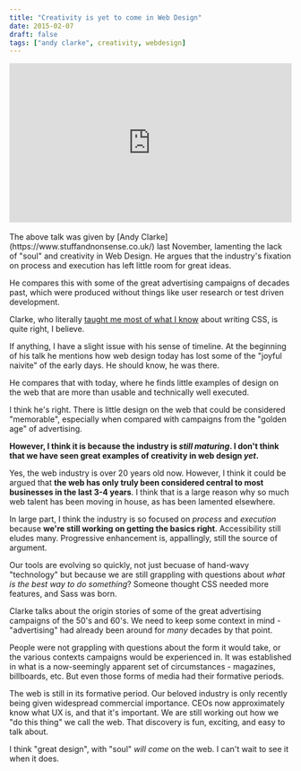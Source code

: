 ```yaml
---
title: "Creativity is yet to come in Web Design"
date: 2015-02-07
draft: false
tags: ["andy clarke", creativity, webdesign]
---
```


<style>.embed-container { position: relative; padding-bottom: 56.25%; height: 0; overflow: hidden; max-width: 100%; } .embed-container iframe, .embed-container object, .embed-container embed { position: absolute; top: 0; left: 0; width: 100%; height: 100%; }</style><div class='embed-container'><iframe src='https://player.vimeo.com/video/112865159' frameborder='0' webkitAllowFullScreen mozallowfullscreen allowFullScreen></iframe></div>

<br />
The above talk was given by [Andy Clarke](https://www.stuffandnonsense.co.uk/) last November, lamenting the lack of "soul" and creativity in Web Design. He argues that the industry's fixation on process and execution has left little room for great ideas.

He compares this with some of the great advertising campaigns of decades past, which were produced without things like user research or test driven development.

Clarke, who literally [taught me most of what I know](https://stuffandnonsense.co.uk/books#transcending) about writing CSS, is quite right, I believe.

If anything, I have a slight issue with his sense of timeline. At the beginning of his talk he mentions how web design today has lost some of the "joyful naivite" of the early days. He should know, he was there.

He compares that with today, where he finds little examples of design on the web that are more than usable and technically well executed.

I think he's right. There is little design on the web that could be considered "memorable", especially when compared with campaigns from the "golden age" of advertising.

<strong>However, I think it is because the industry is _still maturing_. I don't think that we have seen great examples of creativity in web design _yet_.</strong>

Yes, the web industry is over 20 years old now. However, I think it could be argued that **the web has only truly been considered central to most businesses in the last 3-4 years**. I think that is a large reason why so much web talent has been moving in house, as has been lamented elsewhere.

In large part, I think the industry is so focused on _process_ and _execution_ because **we're still working on getting the basics right**. Accessibility still eludes many. Progressive enhancement is, appallingly, still the source of argument.

Our tools are evolving so quickly, not just becuase of hand-wavy "technology" but because we are still grappling with questions about _what is the best way to do something_? Someone thought CSS needed more features, and Sass was born.

Clarke talks about the origin stories of some of the great advertising campaigns of the 50's and 60's. We need to keep some context in mind - "advertising" had already been around for _many_ decades by that point.

People were not grappling with questions about the form it would take, or the various contexts campaigns would be experienced in. It was established in what is a now-seemingly apparent set of circumstances - magazines, billboards, etc. But even those forms of media had their formative periods.

The web is still in its formative period. Our beloved industry is only recently being given widespread commercial importance. CEOs now approximately know what UX is, and that it's important. We are still working out how we "do this thing" we call the web. That discovery is fun, exciting, and easy to talk about.

I think "great design", with "soul" _will come_ on the web. I can't wait to see it when it does.
